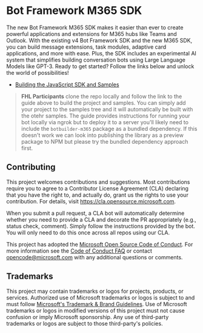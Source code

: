 # Bot Framework M365 SDK

The new Bot Framework M365 SDK makes it easier than ever to create powerful applications and extensions for M365 hubs like Teams and Outlook. With the existing v4 Bot Framework SDK and the new M365 SDK, you can build message extensions, task modules, adaptive card applications, and more with ease. Plus, the SDK includes an experimental AI system that simplifies building conversation bots using Large Language Models like GPT-3. Ready to get started? Follow the links below and unlock the world of possibilities!

- [Building the JavaScript SDK and Samples](./js/README.md)

> **FHL Participants** clone the repo locally and follow the link to the guide above to build the project and samples. 
> You can simply add your project to the samples tree and it will automatically be built with the otehr samples. 
> The guide provides instructions for running your bot locally via ngrok but to deploy it to a server you'll likely need to include the `botbuilder-m365` package as a bundled dependency. If this doesn't work we can look into publishing the library as a preview package to NPM but please try the bundled dependency approach first.    

## Contributing

This project welcomes contributions and suggestions.  Most contributions require you to agree to a
Contributor License Agreement (CLA) declaring that you have the right to, and actually do, grant us
the rights to use your contribution. For details, visit https://cla.opensource.microsoft.com.

When you submit a pull request, a CLA bot will automatically determine whether you need to provide
a CLA and decorate the PR appropriately (e.g., status check, comment). Simply follow the instructions
provided by the bot. You will only need to do this once across all repos using our CLA.

This project has adopted the [Microsoft Open Source Code of Conduct](https://opensource.microsoft.com/codeofconduct/).
For more information see the [Code of Conduct FAQ](https://opensource.microsoft.com/codeofconduct/faq/) or
contact [opencode@microsoft.com](mailto:opencode@microsoft.com) with any additional questions or comments.

## Trademarks

This project may contain trademarks or logos for projects, products, or services. Authorized use of Microsoft 
trademarks or logos is subject to and must follow 
[Microsoft's Trademark & Brand Guidelines](https://www.microsoft.com/en-us/legal/intellectualproperty/trademarks/usage/general).
Use of Microsoft trademarks or logos in modified versions of this project must not cause confusion or imply Microsoft sponsorship.
Any use of third-party trademarks or logos are subject to those third-party's policies.
